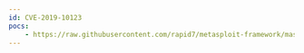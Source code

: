 ```yaml
---
id: CVE-2019-10123
pocs:
    - https://raw.githubusercontent.com/rapid7/metasploit-framework/master/modules/exploits/windows/misc/ais_esel_server_rce.rb
---
```

